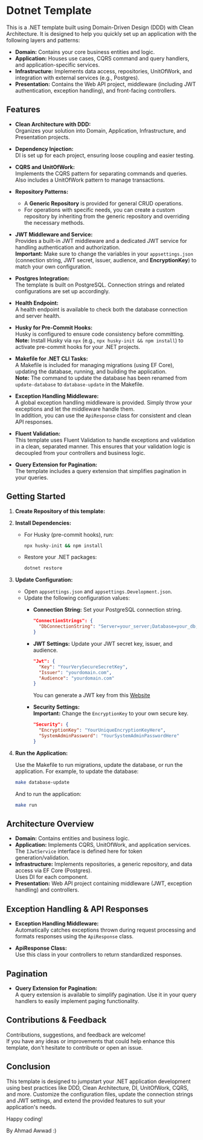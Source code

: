 # Dotnet Template

This is a .NET template built using Domain-Driven Design (DDD) with Clean Architecture. It is designed to help you quickly set up an application with the following layers and patterns:

- **Domain:** Contains your core business entities and logic.
- **Application:** Houses use cases, CQRS command and query handlers, and application-specific services.
- **Infrastructure:** Implements data access, repositories, UnitOfWork, and integration with external services (e.g., Postgres).
- **Presentation:** Contains the Web API project, middleware (including JWT authentication, exception handling), and front-facing controllers.

## Features

- **Clean Architecture with DDD:**  
  Organizes your solution into Domain, Application, Infrastructure, and Presentation projects.
  
- **Dependency Injection:**  
  DI is set up for each project, ensuring loose coupling and easier testing.

- **CQRS and UnitOfWork:**  
  Implements the CQRS pattern for separating commands and queries. Also includes a UnitOfWork pattern to manage transactions.

- **Repository Patterns:**  
  - A **Generic Repository** is provided for general CRUD operations.
  - For operations with specific needs, you can create a custom repository by inheriting from the generic repository and overriding the necessary methods.

- **JWT Middleware and Service:**  
  Provides a built-in JWT middleware and a dedicated JWT service for handling authentication and authorization.  
  **Important:** Make sure to change the variables in your `appsettings.json` (connection string, JWT secret, issuer, audience, and **EncryptionKey**) to match your own configuration.

- **Postgres Integration:**  
  The template is built on PostgreSQL. Connection strings and related configurations are set up accordingly.

- **Health Endpoint:**  
  A health endpoint is available to check both the database connection and server health.

- **Husky for Pre-Commit Hooks:**  
  Husky is configured to ensure code consistency before committing.  
  **Note:** Install Husky via `npx` (e.g., `npx husky-init && npm install`) to activate pre-commit hooks for your .NET projects.

- **Makefile for .NET CLI Tasks:**  
  A Makefile is included for managing migrations (using EF Core), updating the database, running, and building the application.  
  **Note:** The command to update the database has been renamed from `update-database` to `database-update` in the Makefile.

- **Exception Handling Middleware:**  
  A global exception handling middleware is provided. Simply throw your exceptions and let the middleware handle them.  
  In addition, you can use the `ApiResponse` class for consistent and clean API responses.

- **Fluent Validation:**  
  This template uses Fluent Validation to handle exceptions and validation in a clean, separated manner. This ensures that your validation logic is decoupled from your controllers and business logic.

- **Query Extension for Pagination:**  
  The template includes a query extension that simplifies pagination in your queries.

## Getting Started

1. **Create Repository of this template:**

2. **Install Dependencies:**

   - For Husky (pre-commit hooks), run:
     ```bash
     npx husky-init && npm install
     ```
   - Restore your .NET packages:
     ```bash
     dotnet restore
     ```

3. **Update Configuration:**

   - Open `appsettings.json` and `appsettings.Development.json`.
   - Update the following configuration values:
     - **Connection String:** Set your PostgreSQL connection string.
       ```json
       "ConnectionStrings": {
         "DbConnectionString": "Server=your_server;Database=your_db;User Id=your_user;Password=your_password;"
       }
       ```
     - **JWT Settings:** Update your JWT secret key, issuer, and audience.
       ```json
       "Jwt": {
         "Key": "YourVerySecureSecretKey",
         "Issuer": "yourdomain.com",
         "Audience": "yourdomain.com"
       }
       ```
       You can generate a JWT key from this [Website](https://jwtsecret.com/generate)
       
     - **Security Settings:**  
       **Important:** Change the `EncryptionKey` to your own secure key.
       ```json
       "Security": {
         "EncryptionKey": "YourUniqueEncryptionKeyHere",
         "SystemAdminPassword": "YourSystemAdminPasswordHere"
       }
       ```

4. **Run the Application:**

   Use the Makefile to run migrations, update the database, or run the application. For example, to update the database:
   ```bash
   make database-update
   ```
   And to run the application:
   ```bash
   make run
   ```

## Architecture Overview

- **Domain:** Contains entities and business logic.
- **Application:** Implements CQRS, UnitOfWork, and application services.  
  The `IJwtService` interface is defined here for token generation/validation.
- **Infrastructure:** Implements repositories, a generic repository, and data access via EF Core (Postgres).  
  Uses DI for each component.
- **Presentation:** Web API project containing middleware (JWT, exception handling) and controllers.

## Exception Handling & API Responses

- **Exception Handling Middleware:**  
  Automatically catches exceptions thrown during request processing and formats responses using the `ApiResponse` class.
  
- **ApiResponse Class:**  
  Use this class in your controllers to return standardized responses.

## Pagination

- **Query Extension for Pagination:**  
  A query extension is available to simplify pagination. Use it in your query handlers to easily implement paging functionality.

## Contributions & Feedback

Contributions, suggestions, and feedback are welcome!  
If you have any ideas or improvements that could help enhance this template, don't hesitate to contribute or open an issue.

## Conclusion

This template is designed to jumpstart your .NET application development using best practices like DDD, Clean Architecture, DI, UnitOfWork, CQRS, and more. Customize the configuration files, update the connection strings and JWT settings, and extend the provided features to suit your application's needs.

Happy coding!

By Ahmad Awwad :)

